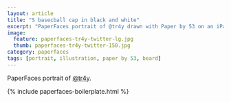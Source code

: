 ```yaml
---
layout: article
title: "S basecball cap in black and white"
excerpt: "PaperFaces portrait of @tr4y drawn with Paper by 53 on an iPad."
image: 
  feature: paperfaces-tr4y-twitter-lg.jpg
  thumb: paperfaces-tr4y-twitter-150.jpg
category: paperfaces
tags: [portrait, illustration, paper by 53, beard]
---
```


PaperFaces portrait of [@tr4y](http://twitter.com/tr4y).

{% include paperfaces-boilerplate.html %}